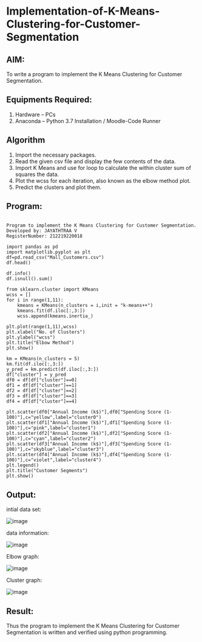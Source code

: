 # Implementation-of-K-Means-Clustering-for-Customer-Segmentation

## AIM:
To write a program to implement the K Means Clustering for Customer Segmentation.

## Equipments Required:
1. Hardware – PCs
2. Anaconda – Python 3.7 Installation / Moodle-Code Runner

## Algorithm
1. Import the necessary packages.
2. Read the given csv file and display the few contents of the data.
3. Import K Means and use for loop to calculate the within cluster sum of squares the data.
4. Plot the wcss for each iteration, also known as the elbow method plot.
5. Predict the clusters and plot them.
 

## Program:
```

Program to implement the K Means Clustering for Customer Segmentation.
Developed by: JAYATHTRAA V
RegisterNumber: 212219220018 

import pandas as pd
import matplotlib.pyplot as plt
df=pd.read_csv("Mall_Customers.csv")
df.head()

df.info()
df.isnull().sum()

from sklearn.cluster import KMeans
wcss = []  
for i in range(1,11):
    kmeans = KMeans(n_clusters = i,init = "k-means++")
    kmeans.fit(df.iloc[:,3:])
    wcss.append(kmeans.inertia_)

plt.plot(range(1,11),wcss)
plt.xlabel("No. of Clusters")
plt.ylabel("wcss")
plt.title("Elbow Method")
plt.show()

km = KMeans(n_clusters = 5)
km.fit(df.iloc[:,3:])
y_pred = km.predict(df.iloc[:,3:])
df["cluster"] = y_pred
df0 = df[df["cluster"]==0]
df1 = df[df["cluster"]==1]
df2 = df[df["cluster"]==2]
df3 = df[df["cluster"]==3]
df4 = df[df["cluster"]==4]

plt.scatter(df0["Annual Income (k$)"],df0["Spending Score (1-100)"],c="yellow",label="cluster0")
plt.scatter(df1["Annual Income (k$)"],df1["Spending Score (1-100)"],c="pink",label="cluster1")
plt.scatter(df2["Annual Income (k$)"],df2["Spending Score (1-100)"],c="cyan",label="cluster2")
plt.scatter(df3["Annual Income (k$)"],df3["Spending Score (1-100)"],c="skyblue",label="cluster3")
plt.scatter(df4["Annual Income (k$)"],df4["Spending Score (1-100)"],c="violet",label="cluster4")
plt.legend()
plt.title("Customer Segments")
plt.show()
```

## Output:

intial data set:

![image](https://user-images.githubusercontent.com/107881970/174665187-19c420c7-1843-437b-aff4-86b130361c06.png)


data information:

![image](https://user-images.githubusercontent.com/107881970/174665211-1e925175-fe87-4526-bbe0-19e79ee978d7.png)

Elbow graph:

![image](https://user-images.githubusercontent.com/107881970/174665244-75f6b252-a810-4ee6-a2a0-666989ed661b.png)


Cluster graph:

![image](https://user-images.githubusercontent.com/107881970/174665282-2fe24c94-a8f5-4744-9c9d-aea1b1dbeb3d.png)


## Result:
Thus the program to implement the K Means Clustering for Customer Segmentation is written and verified using python programming.
